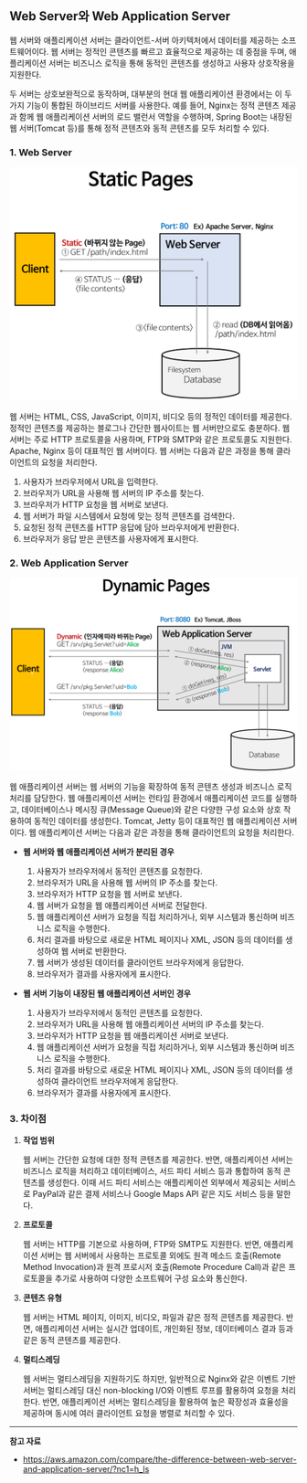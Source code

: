 ## Web Server와 Web Application Server

웹 서버와 애플리케이션 서버는 클라이언트-서버 아키텍처에서 데이터를 제공하는 소프트웨어이다. 웹 서버는 정적인 콘텐츠를 빠르고 효율적으로 제공하는 데 중점을 두며, 애플리케이션 서버는 비즈니스 로직을 통해 동적인 콘텐츠를 생성하고 사용자 상호작용을 지원한다.

두 서버는 상호보완적으로 동작하며, 대부분의 현대 웹 애플리케이션 환경에서는 이 두 가지 기능이 통합된 하이브리드 서버를 사용한다. 예를 들어, Nginx는 정적 콘텐츠 제공과 함께 웹 애플리케이션 서버의 로드 밸런서 역할을 수행하며, Spring Boot는 내장된 웹 서버(Tomcat 등)를 통해 정적 콘텐츠와 동적 콘텐츠를 모두 처리할 수 있다.

### 1. Web Server

![image](img/KimJimin/web_server.png)

웹 서버는 HTML, CSS, JavaScript, 이미지, 비디오 등의 정적인 데이터를 제공한다. 정적인 콘텐츠를 제공하는 블로그나 간단한 웹사이트는 웹 서버만으로도 충분하다. 웹 서버는 주로 HTTP 프로토콜을 사용하며, FTP와 SMTP와 같은 프로토콜도 지원한다. Apache, Nginx 등이 대표적인 웹 서버이다. 웹 서버는 다음과 같은 과정을 통해 클라이언트의 요청을 처리한다.

1. 사용자가 브라우저에서 URL을 입력한다.
2. 브라우저가 URL을 사용해 웹 서버의 IP 주소를 찾는다.
3. 브라우저가 HTTP 요청을 웹 서버로 보낸다.
4. 웹 서버가 파일 시스템에서 요청에 맞는 정적 콘텐츠를 검색한다.
5. 요청된 정적 콘텐츠를 HTTP 응답에 담아 브라우저에게 반환한다.
6. 브라우저가 응답 받은 콘텐츠를 사용자에게 표시한다.

### 2. Web Application Server

![image](img/KimJimin/web_application_server.png)

웹 애플리케이션 서버는 웹 서버의 기능을 확장하여 동적 콘텐츠 생성과 비즈니스 로직 처리를 담당한다. 웹 애플리케이션 서버는 런타임 환경에서 애플리케이션 코드를 실행하고, 데이터베이스나 메시징 큐(Message Queue)와 같은 다양한 구성 요소와 상호 작용하여 동적인 데이터를 생성한다. Tomcat, Jetty 등이 대표적인 웹 애플리케이션 서버이다. 웹 애플리케이션 서버는 다음과 같은 과정을 통해 클라이언트의 요청을 처리한다.

- **웹 서버와 웹 애플리케이션 서버가 분리된 경우**

    1.   사용자가 브라우저에서 동적인 콘텐츠를 요청한다.
    2.   브라우저가 URL을 사용해 웹 서버의 IP 주소를 찾는다.
    3.   브라우저가 HTTP 요청을 웹 서버로 보낸다.
    4.   웹 서버가 요청을 웹 애플리케이션 서버로 전달한다.
    5.   웹 애플리케이션 서버가 요청을 직접 처리하거나, 외부 시스템과 통신하며 비즈니스 로직을 수행한다.
    6.   처리 결과를 바탕으로 새로운 HTML 페이지나 XML, JSON 등의 데이터를 생성하여 웹 서버로 반환한다.
    7.   웹 서버가 생성된 데이터를 클라이언트 브라우저에게 응답한다.
    8.   브라우저가 결과를 사용자에게 표시한다.
  
- **웹 서버 기능이 내장된 웹 애플리케이션 서버인 경우**

    1. 사용자가 브라우저에서 동적인 콘텐츠를 요청한다.
    2. 브라우저가 URL을 사용해 웹 애플리케이션 서버의 IP 주소를 찾는다.
    3. 브라우저가 HTTP 요청을 웹 애플리케이션 서버로 보낸다.
    4. 웹 애플리케이션 서버가 요청을 직접 처리하거나, 외부 시스템과 통신하며 비즈니스 로직을 수행한다.
    5. 처리 결과를 바탕으로 새로운 HTML 페이지나 XML, JSON 등의 데이터를 생성하여 클라이언트 브라우저에게 응답한다.
    6. 브라우저가 결과를 사용자에게 표시한다.

### 3. 차이점

1. **작업 범위**
    
    웹 서버는 간단한 요청에 대한 정적 콘텐츠를 제공한다. 반면, 애플리케이션 서버는 비즈니스 로직을 처리하고 데이터베이스, 서드 파티 서비스 등과 통합하여 동적 콘텐츠를 생성한다. 이때 서드 파티 서비스는 애플리케이션 외부에서 제공되는 서비스로 PayPal과 같은 결제 서비스나 Google Maps API 같은 지도 서비스 등을 말한다.
    
2. **프로토콜**
    
    웹 서버는 HTTP를 기본으로 사용하며, FTP와 SMTP도 지원한다. 반면, 애플리케이션 서버는 웹 서버에서 사용하는 프로토콜 외에도 원격 메소드 호출(Remote Method Invocation)과 원격 프로시저 호출(Remote Procedure Call)과 같은 프로토콜을 추가로 사용하여 다양한 소프트웨어 구성 요소와 통신한다.
    
3. **콘텐츠 유형**
    
    웹 서버는 HTML 페이지, 이미지, 비디오, 파일과 같은 정적 콘텐츠를 제공한다. 반면, 애플리케이션 서버는 실시간 업데이트, 개인화된 정보, 데이터베이스 결과 등과 같은 동적 콘텐츠를 제공한다.
    
4. **멀티스레딩**
    
    웹 서버는 멀티스레딩을 지원하기도 하지만, 일반적으로 Nginx와 같은 이벤트 기반 서버는 멀티스레딩 대신 non-blocking I/O와 이벤트 루프를 활용하여 요청을 처리한다. 반면, 애플리케이션 서버는 멀티스레딩을 활용하여 높은 확장성과 효율성을 제공하며 동시에 여러 클라이언트 요청을 병렬로 처리할 수 있다.
    
---

**참고 자료**

- https://aws.amazon.com/compare/the-difference-between-web-server-and-application-server/?nc1=h_ls